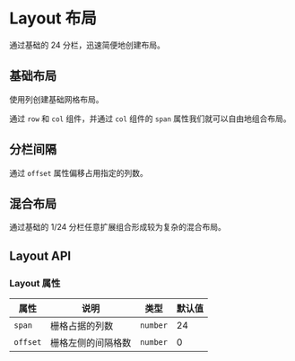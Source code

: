 # Layout 布局

通过基础的 24 分栏，迅速简便地创建布局。

## 基础布局

使用列创建基础网格布局。

通过 `row` 和 `col` 组件，并通过 `col` 组件的 `span` 属性我们就可以自由地组合布局。

<demo vue="../../example/layout/base.vue"></demo>

## 分栏间隔

通过 `offset` 属性偏移占用指定的列数。

<demo vue="../../example/layout/offset.vue"></demo>

## 混合布局

通过基础的 1/24 分栏任意扩展组合形成较为复杂的混合布局。

<demo vue="../../example/layout/mix.vue"></demo>

## Layout API

### Layout 属性

| 属性     | 说明               | 类型     | 默认值 |
| -------- | ------------------ | -------- | ------ |
| `span`   | 栅格占据的列数     | `number` | 24     |
| `offset` | 栅格左侧的间隔格数 | `number` | 0      |

